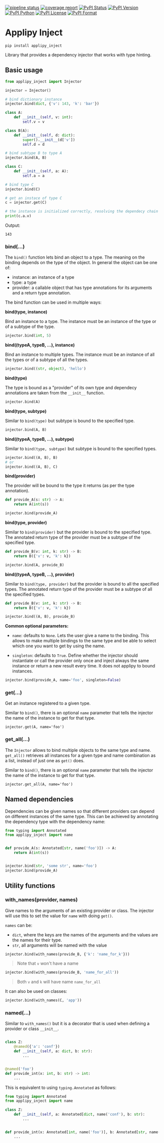 [![pipeline status](https://gitlab.com/applipy/applipy_inject/badges/master/pipeline.svg)](https://gitlab.com/applipy/applipy_inject/-/pipelines?scope=branches&ref=master)
[![coverage report](https://gitlab.com/applipy/applipy_inject/badges/master/coverage.svg)](https://gitlab.com/applipy/applipy_inject/-/graphs/master/charts)
[![PyPI Status](https://img.shields.io/pypi/status/applipy-inject.svg)](https://pypi.org/project/applipy-inject/)
[![PyPI Version](https://img.shields.io/pypi/v/applipy-inject.svg)](https://pypi.org/project/applipy-inject/)
[![PyPI Python](https://img.shields.io/pypi/pyversions/applipy-inject.svg)](https://pypi.org/project/applipy-inject/)
[![PyPI License](https://img.shields.io/pypi/l/applipy-inject.svg)](https://pypi.org/project/applipy-inject/)
[![PyPI Format](https://img.shields.io/pypi/format/applipy-inject.svg)](https://pypi.org/project/applipy-inject/)

# Applipy Inject

    pip install applipy_inject

Library that provides a dependency injector that works with type hinting.

## Basic usage

```python
from applipy_inject import Injector

injector = Injector()

# bind dictionary instance
injector.bind(dict, {'v': 143, 'k': 'bar'})

class A:
    def __init__(self, v: int):
        self.v = v

class B(A):
    def __init__(self, d: dict):
        super().__init__(d['v'])
        self.d = d

# bind subtype B to type A
injector.bind(A, B)

class C:
    def __init__(self, a: A):
        self.a = a

# bind type C
injector.bind(C)

# get an instace of type C
c = injector.get(C)

# the instance is initialized correctly, resolving the dependecy chain
print(c.a.v)
```
Output:
```
143
```

### bind(...)

The `bind()` function lets bind an object to a type. The meaning on the binding
depends on the type of the object. In general the object can be one of:
 - instance: an instance of a type
 - type: a type
 - provider: a callable object that has type annotations for its arguments and
   a return type annotation.

The bind function can be used in multiple ways:

**bind(type, instance)**

Bind an instance to a type. The instance must be an instance of the type or of
a subtype of the type.

```python
injector.bind(int, 5)
```

**bind((typeA, typeB, ...), instance)**

Bind an instance to multiple types. The instance must be an instance of all the
types or of a subtype of all the types.

```python
injector.bind((str, object), 'hello')
```

**bind(type)**

The type is bound as a "provider" of its own type and dependecy annotations are
taken from the `__init__` function.

```python
injector.bind(A)
```

**bind(type, subtype)**

Similar to `bind(type)` but subtype is bound to the specified type.

```python
injector.bind(A, B)
```

**bind((typeA, typeB, ...), subtype)**

Similar to `bind(type, subtype)` but subtype is bound to the specified types.

```python
injector.bind((A, B), B)
# or
injector.bind((A, B), C)
```

**bind(provider)**

The provider will be bound to the type it returns (as per the type annotation).

```python
def provide_A(s: str) -> A:
    return A(int(s))

injector.bind(provide_A)
```

**bind(type, provider)**

Similar to `bind(provider)` but the provider is bound to the specified type.
The annotated return type of the provider must be a subtype of the specified
type.

```python
def provide_B(v: int, k: str) -> B:
    return B({'v': v, 'k': k})

injector.bind(A, provide_B)
```

**bind((typeA, typeB, ...), provider)**

Similar to `bind(type, provider)` but the provider is bound to all the
specified types. The annotated return type of the provider must be a subtype
of all the specified types.

```python
def provide_B(v: int, k: str) -> B:
    return B({'v': v, 'k': k})

injector.bind((A, B), provide_B)
```

**Common optional parameters:**
 - `name`: defaults to `None`. Lets the user give a name to the binding. This
   allows to make multiple bindings to the same type and be able to select
   which one you want to get by using the name.

 - `singleton`: defaults to `True`. Define whether the injector should
   instantiate or call the provider only once and inject always the same
   instance or return a new result every time. It does not applipy to bound
   instances.

```python
injector.bind(provide_A, name='foo', singleton=False)
```

### get(...)

Get an instance registered to a given type.

Similar to `bind()`, there is an optional `name` parameter that tells the
injector the name of the instance to get for that type.

```
injector.get(A, name='foo')
```

### get_all(...)

The `Injector` allows to bind multiple objects to the same type and name.
`get_all()` retrieves all instances for a given type and name combination as a
list, instead of just one as `get()` does.

Similar to `bind()`, there is an optional `name` parameter that tells the
injector the name of the instance to get for that type.

```
injector.get_all(A, name='foo')
```

## Named dependencies

Dependencies can be given names so that different providers can depend on
different instances of the same type. This can be achieved by annotating the
dependency type with the dependency name:

```python
from typing import Annotated
from applipy_inject import name


def provide_A(s: Annotated[str, name('foo')]) -> A:
    return A(int(s))


injector.bind(str, 'some str', name='foo')
injector.bind(provide_A)
```

## Utility functions

### with_names(provider, names)

Give names to the arguments of an existing provider or class. The injector will
use this to set the value for `name` with doing `get()`.

`names` can be:
 - `dict`, where the keys are the names of the arguments and the values are the
   names for their type.
 - `str`, all arguments will be named with the value

```python
injector.bind(with_names(provide_B, {'k': 'name_for_k'}))
```
> Note that `v` won't have a name

```python
injector.bind(with_names(provide_B, 'name_for_all'))
```
> Both `v` and `k` will have name `name_for_all`

It can also be used on classes:
```python
injector.bind(with_names(C, 'app'))
```

### named(...)

Similar to `with_names()` but it is a decorator that is used when defining a
provider or class `__init__`.

```python

class Z:
    @named({'a': 'conf'})
    def __init__(self, a: dict, b: str):
        ...


@named('foo')
def provide_int(x: int, b: str) -> int:
    ...
```

This is equivalent to using `typing.Annotated` as follows:

```python
from typing import Annotated
from applipy_inject import name

class Z:
    def __init__(self, a: Annotated[dict, name('conf'), b: str):
        ...


def provide_int(x: Annotated[int, name('foo')], b: Annotated[str, name('foo')]) -> int:
    ...
```
